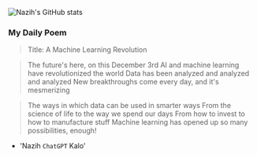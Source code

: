 
![Nazih's GitHub stats](https://github-readme-stats-eu6q8drbf-nazihkalo-cybertinolab.vercel.app/api?username=nazihkalo&show_icons=true&count_private=true&theme=dark)

### My Daily Poem
<!-- daily_poem starts -->


>Title: A Machine Learning Revolution

>The future's here, on this December 3rd
AI and machine learning have revolutionized the world
Data has been analyzed and analyzed and analyzed
New breakthroughs come every day, and it's mesmerizing

>The ways in which data can be used in smarter ways
From the science of life to the way we spend our days
From how to invest to how to manufacture stuff
Machine learning has opened up so many possibilities, enough!
- 'Nazih `ChatGPT` Kalo'
<!-- daily_poem ends -->

